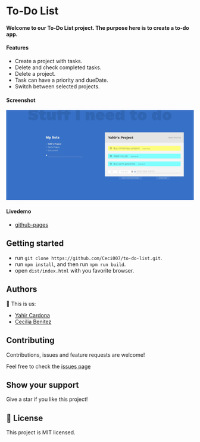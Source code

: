 # To-Do List

#### Welcome to our To-Do List project. The purpose here is to create a to-do app.

#### Features
- Create a project with tasks.
- Delete and check completed tasks.
- Delete a project.
- Task can have a priority and dueDate.
- Switch between selected projects.

#### Screenshot

![screenshot](./screenshot.png)

#### Livedemo
- [github-pages](https://ceci007.github.io/to-do-list/)


## Getting started
- run `git clone https://github.com/Ceci007/to-do-list.git`.
- run `npm install`, and then run `npm run build`.
- open `dist/index.html` with you favorite browser.


## Authors
👤 This is us:

- [Yahir Cardona](https://yahir91.github.io/yahir-cardona.github.io/)
- [Cecilia Benitez](https://github.com/Ceci007)


## Contributing

Contributions, issues and feature requests are welcome!

Feel free to check the [issues page](https://github.com/Ceci007/to-do-list/issues)


## Show your support

Give a star if you like this project!


## 📝 License

This project is MIT licensed.
